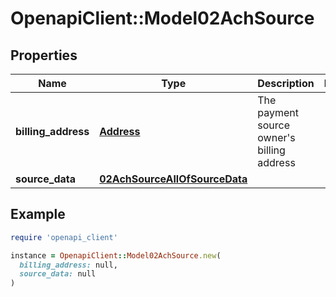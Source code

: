 # OpenapiClient::Model02AchSource

## Properties

| Name | Type | Description | Notes |
| ---- | ---- | ----------- | ----- |
| **billing_address** | [**Address**](Address.md) | The payment source owner&#39;s billing address |  |
| **source_data** | [**02AchSourceAllOfSourceData**](02AchSourceAllOfSourceData.md) |  |  |

## Example

```ruby
require 'openapi_client'

instance = OpenapiClient::Model02AchSource.new(
  billing_address: null,
  source_data: null
)
```


